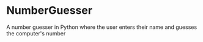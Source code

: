 # NumberGuesser
A number guesser in Python where the user enters their name and guesses the computer's number
